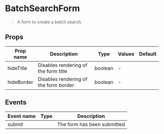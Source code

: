 # BatchSearchForm

> A form to create a batch search.

## Props

| Prop name  | Description                           | Type    | Values | Default |
| ---------- | ------------------------------------- | ------- | ------ | ------- |
| hideTitle  | Disables rendering of the form title  | boolean | -      |         |
| hideBorder | Disables rendering of the form border | boolean | -      |         |

## Events

| Event name | Type | Description                 |
| ---------- | ---- | --------------------------- |
| submit     |      | The form has been submitted |
